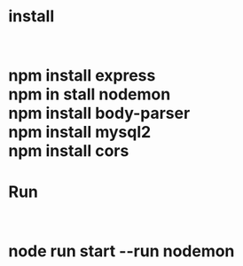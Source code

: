 <h1>install<h1> <br>
npm install express <br>
npm in stall nodemon <br>
npm install body-parser <br>
npm install mysql2 <br>
npm install cors <br>
<h1> Run <h1> <br>
node run start  --run nodemon <br>
